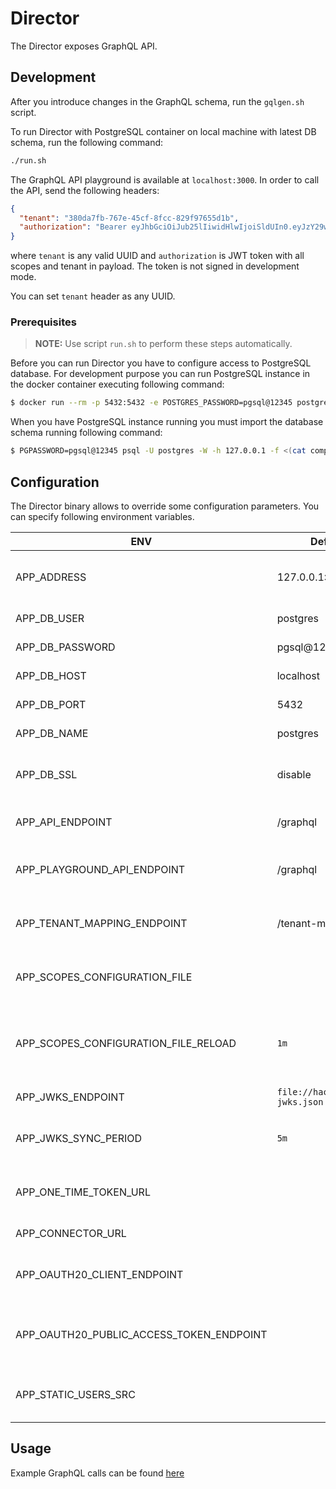 # Director

The Director exposes GraphQL API.

## Development

After you introduce changes in the GraphQL schema, run the `gqlgen.sh` script.

To run Director with PostgreSQL container on local machine with latest DB schema, run the following command:

```bash
./run.sh
```

The GraphQL API playground is available at `localhost:3000`. In order to call the API, send the following headers:

```json
{
  "tenant": "380da7fb-767e-45cf-8fcc-829f97655d1b",
  "authorization": "Bearer eyJhbGciOiJub25lIiwidHlwIjoiSldUIn0.eyJzY29wZXMiOiJhcHBsaWNhdGlvbjpyZWFkIGhlYWx0aF9jaGVja3M6cmVhZCBhcHBsaWNhdGlvbjp3cml0ZSBydW50aW1lOndyaXRlIGxhYmVsX2RlZmluaXRpb246d3JpdGUgbGFiZWxfZGVmaW5pdGlvbjpyZWFkIHJ1bnRpbWU6cmVhZCIsInRlbmFudCI6ImI4MmVhN2NkLTc0NjYtNGFkZS1iNmU5LTIwZmI3N2EwOGNlNiJ9."
}
```

where `tenant` is any valid UUID and `authorization` is JWT token with all scopes and tenant in payload. The token is not signed in development mode.

You can set `tenant` header as any UUID.

### Prerequisites

> **NOTE:** Use script `run.sh` to perform these steps automatically.

Before you can run Director you have to configure access to PostgreSQL database. For development purpose you can run PostgreSQL instance in the docker container executing following command:

```bash
$ docker run --rm -p 5432:5432 -e POSTGRES_PASSWORD=pgsql@12345 postgres
```

When you have PostgreSQL instance running you must import the database schema running following command:

```bash
$ PGPASSWORD=pgsql@12345 psql -U postgres -W -h 127.0.0.1 -f <(cat components/schema-migrator/migrations/*.up.sql)
```

## Configuration

The Director binary allows to override some configuration parameters. You can specify following environment variables.

| ENV                                      | Default                         | Description                                               |
| ---------------------------------------- | ------------------------------- | --------------------------------------------------------- |
| APP_ADDRESS                              | 127.0.0.1:3000                  | The address and port for the service to listen on         |
| APP_DB_USER                              | postgres                        | Database username                                         |
| APP_DB_PASSWORD                          | pgsql@12345                     | Database password                                         |
| APP_DB_HOST                              | localhost                       | Database host                                             |
| APP_DB_PORT                              | 5432                            | Database port                                             |
| APP_DB_NAME                              | postgres                        | Database name                                             |
| APP_DB_SSL                               | disable                         | Database SSL mode (disable / enable)                      |
| APP_API_ENDPOINT                         | /graphql                        | The endpoint for GraphQL API                              |
| APP_PLAYGROUND_API_ENDPOINT              | /graphql                        | The endpoint of GraphQL API for the Playground            |
| APP_TENANT_MAPPING_ENDPOINT              | /tenant-mapping                 | The endpoint of Tenant Mapping Service                    |
| APP_SCOPES_CONFIGURATION_FILE            |                                 | The path for scopes configuration file                    |
| APP_SCOPES_CONFIGURATION_FILE_RELOAD     | `1m`                            | The period when the scopes configuration file is reloaded |
| APP_JWKS_ENDPOINT                        | `file://hack/default-jwks.json` | The path for JWKS                                         |
| APP_JWKS_SYNC_PERIOD                     | `5m`                            | The period when the JWKS is synced                        |
| APP_ONE_TIME_TOKEN_URL                   |                                 | The endpoint for fetching one time token                  |
| APP_CONNECTOR_URL                        |                                 | The endpoint of Connector                                 |
| APP_OAUTH20_CLIENT_ENDPOINT              |                                 | The endpoint for managing OAuth 2.0 clients               |
| APP_OAUTH20_PUBLIC_ACCESS_TOKEN_ENDPOINT |                                 | The public endpoint for fetching OAuth 2.0 access token   |
| APP_STATIC_USERS_SRC                     |                                 | The path for static users configuration file              |


## Usage

Example GraphQL calls can be found [here](examples/README.md)